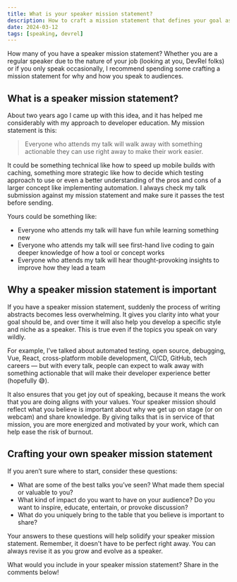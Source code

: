 ```yaml
---
title: What is your speaker mission statement?
description: How to craft a mission statement that defines your goal as a technical speaker.
date: 2024-03-12
tags: [speaking, devrel]
---
```


How many of you have a speaker mission statement? Whether you are a regular speaker due to the nature of your job (looking at you, DevRel folks) or if you only speak occasionally, I recommend spending some crafting a mission statement for why and how you speak to audiences.

## What is a speaker mission statement?

About two years ago I came up with this idea, and it has helped me considerably with my approach to developer education. My mission statement is this:

> Everyone who attends my talk will walk away with something actionable they can use right away to make their work easier.

It could be something technical like how to speed up mobile builds with caching, something more strategic like how to decide which testing approach to use or even a better understanding of the pros and cons of a larger concept like implementing automation. I always check my talk submission against my mission statement and make sure it passes the test before sending.

Yours could be something like:

- Everyone who attends my talk will have fun while learning something new
- Everyone who attends my talk will see first-hand live coding to gain deeper knowledge of how a tool or concept works
- Everyone who attends my talk will hear thought-provoking insights to improve how they lead a team

## Why a speaker mission statement is important

If you have a speaker mission statement, suddenly the process of writing abstracts becomes less overwhelming. It gives you clarity into what your goal should be, and over time it will also help you develop a specific style and niche as a speaker. This is true even if the topics you speak on vary wildly.

For example, I’ve talked about automated testing, open source, debugging, Vue, React, cross-platform mobile development, CI/CD, GitHub, tech careers — but with every talk, people can expect to walk away with something actionable that will make their developer experience better (hopefully 😅).

It also ensures that you get joy out of speaking, because it means the work that you are doing aligns with your values. Your speaker mission should reflect what you believe is important about why we get up on stage (or on webcam) and share knowledge. By giving talks that is in service of that mission, you are more energized and motivated by your work, which can help ease the risk of burnout.

## Crafting your own speaker mission statement

If you aren’t sure where to start, consider these questions:

- What are some of the best talks you’ve seen? What made them special or valuable to you?
- What kind of impact do you want to have on your audience? Do you want to inspire, educate, entertain, or provoke discussion?
- What do you uniquely bring to the table that you believe is important to share?

Your answers to these questions will help solidify your speaker mission statement. Remember, it doesn't have to be perfect right away. You can always revise it as you grow and evolve as a speaker.

What would you include in your speaker mission statement? Share in the comments below!